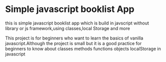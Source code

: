 # Simple javascript booklist App
this is simple javascript booklist app which is build in javscript without
library or js framework,using classes,local Storage and more

This project is for beginners who want to learn the basics of vanilla javascript.Although the project is small but it is a good practice for beginners to know about classes methods functions objects localStorage in javascript
